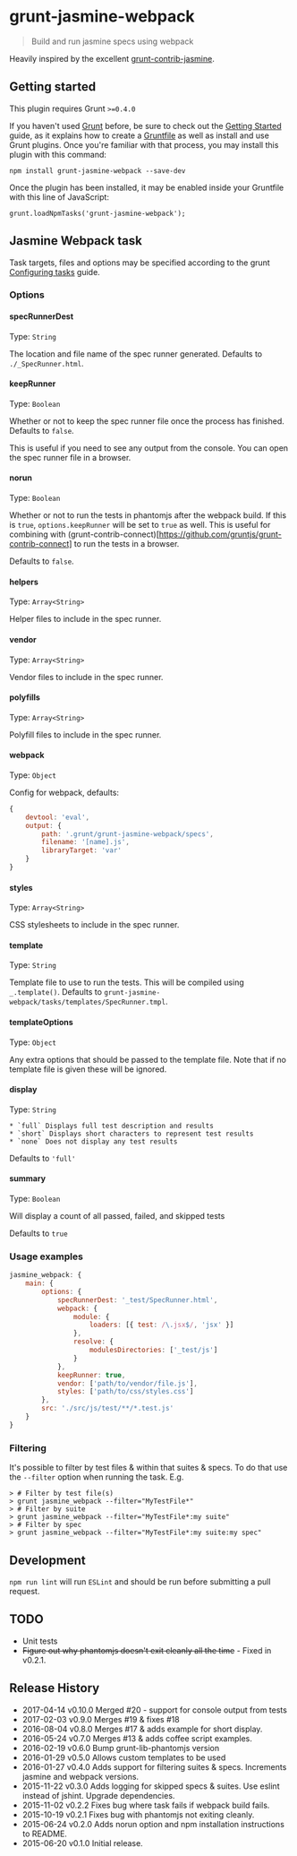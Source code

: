 # grunt-jasmine-webpack

> Build and run jasmine specs using webpack

Heavily inspired by the excellent [grunt-contrib-jasmine](https://github.com/gruntjs/grunt-contrib-jasmine).

## Getting started

This plugin requires Grunt `>=0.4.0`

If you haven't used [Grunt](http://gruntjs.com/) before, be sure to check out the [Getting Started](http://gruntjs.com/getting-started) guide, as it explains how to create a [Gruntfile](http://gruntjs.com/sample-gruntfile) as well as install and use Grunt plugins. Once you're familiar with that process, you may install this plugin with this command:

```shell
npm install grunt-jasmine-webpack --save-dev
```
Once the plugin has been installed, it may be enabled inside your Gruntfile with this line of JavaScript:

```shell
grunt.loadNpmTasks('grunt-jasmine-webpack');
```

## Jasmine Webpack task

Task targets, files and options may be specified according to the grunt [Configuring tasks](http://gruntjs.com/configuring-tasks) guide.

### Options

#### specRunnerDest

Type: `String`

The location and file name of the spec runner generated. Defaults to `./_SpecRunner.html`.

#### keepRunner

Type: `Boolean`

Whether or not to keep the spec runner file once the process has finished. Defaults to `false`.

This is useful if you need to see any output from the console. You can open the spec runner file in a browser.

#### norun

Type: `Boolean`

Whether or not to run the tests in phantomjs after the webpack build. If this is `true`, `options.keepRunner` will be set to `true` as well. This is useful for combining with (grunt-contrib-connect)[https://github.com/gruntjs/grunt-contrib-connect] to run the tests in a browser.

Defaults to `false`.

#### helpers

Type: `Array<String>`

Helper files to include in the spec runner.

#### vendor

Type: `Array<String>`

Vendor files to include in the spec runner.

#### polyfills

Type: `Array<String>`

Polyfill files to include in the spec runner.

#### webpack

Type: `Object`

Config for webpack, defaults:

```javascript
{
    devtool: 'eval',
    output: {
        path: '.grunt/grunt-jasmine-webpack/specs',
        filename: '[name].js',
        libraryTarget: 'var'
    }
}
```

#### styles

Type: `Array<String>`

CSS stylesheets to include in the spec runner.

#### template

Type: `String`

Template file to use to run the tests. This will be compiled using `_.template()`. Defaults to `grunt-jasmine-webpack/tasks/templates/SpecRunner.tmpl`.

#### templateOptions

Type: `Object`

Any extra options that should be passed to the template file. Note that if no template file is given these will be ignored.

#### display

Type: `String`

    * `full` Displays full test description and results
    * `short` Displays short characters to represent test results
    * `none` Does not display any test results

Defaults to `'full'`

#### summary

Type: `Boolean`

Will display a count of all passed, failed, and skipped tests

Defaults to `true`

### Usage examples

```javascript
jasmine_webpack: {
    main: {
        options: {
            specRunnerDest: '_test/SpecRunner.html',
            webpack: {
                module: {
                    loaders: [{ test: /\.jsx$/, 'jsx' }]
                },
                resolve: {
                    modulesDirectories: ['_test/js']
                }
            },
            keepRunner: true,
            vendor: ['path/to/vendor/file.js'],
            styles: ['path/to/css/styles.css']
        },
        src: './src/js/test/**/*.test.js'
    }
}
```

### Filtering

It's possible to filter by test files & within that suites & specs. To do that use the `--filter` option when running the task. E.g.

```shell
> # Filter by test file(s)
> grunt jasmine_webpack --filter="MyTestFile*"
> # Filter by suite
> grunt jasmine_webpack --filter="MyTestFile*:my suite"
> # Filter by spec
> grunt jasmine_webpack --filter="MyTestFile*:my suite:my spec"
```

## Development

`npm run lint` will run `ESLint` and should be run before submitting a pull request.

## TODO

* Unit tests
* ~~Figure out why phantomjs doesn't exit cleanly all the time~~ - Fixed in v0.2.1.

## Release History

* 2017-04-14    v0.10.0   Merged #20 - support for console output from tests
* 2017-02-03    v0.9.0    Merges #19 & fixes #18
* 2016-08-04    v0.8.0    Merges #17 & adds example for short display.
* 2016-05-24    v0.7.0    Merges #13 & adds coffee script examples.
* 2016-02-19    v0.6.0    Bump grunt-lib-phantomjs version
* 2016-01-29    v0.5.0    Allows custom templates to be used
* 2016-01-27    v0.4.0    Adds support for filtering suites & specs. Increments jasmine and webpack versions.
* 2015-11-22    v0.3.0    Adds logging for skipped specs & suites. Use eslint instead of jshint. Upgrade dependencies.
* 2015-11-02    v0.2.2    Fixes bug where task fails if webpack build fails.
* 2015-10-19    v0.2.1    Fixes bug with phantomjs not exiting cleanly.
* 2015-06-24    v0.2.0    Adds norun option and npm installation instructions to README.
* 2015-06-20    v0.1.0    Initial release.
